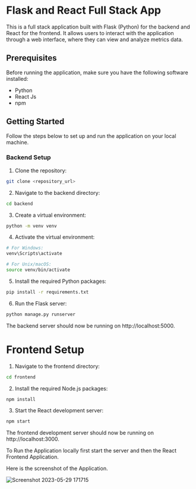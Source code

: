 # Flask and React Full Stack App

This is a full stack application built with Flask (Python) for the backend and React for the frontend. It allows users to interact with the application through a web interface, where they can view and analyze metrics data.

## Prerequisites

Before running the application, make sure you have the following software installed:

- Python 
- React Js 
- npm 

## Getting Started

Follow the steps below to set up and run the application on your local machine.

### Backend Setup

1. Clone the repository:

```bash
git clone <repository_url>
```

2. Navigate to the backend directory:

```bash
cd backend
```
3. Create a virtual environment:

```bash
python -m venv venv
```
4. Activate the virtual environment:

```bash
# For Windows:
venv\Scripts\activate

# For Unix/macOS:
source venv/bin/activate
```
5. Install the required Python packages:

```bash
pip install -r requirements.txt
```

6. Run the Flask server:

```bash
python manage.py runserver
```
The backend server should now be running on http://localhost:5000.

# Frontend Setup 

1. Navigate to the frontend directory:

```bash
cd frontend
```

2. Install the required Node.js packages:

```bash
npm install
```

3. Start the React development server:

```bash
npm start
```

The frontend development server should now be running on http://localhost:3000.

To Run the Application locally first start the server and then the React Frontend Application.

Here is the screenshot of the Application.


![Screenshot 2023-05-29 171715](https://github.com/SarveshKale62/phv-metrics/assets/100509748/a54fc1dd-e01f-45d6-a88d-68601dbdd625)
